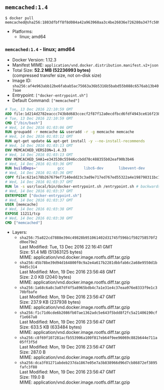 ## `memcached:1.4`

```console
$ docker pull memcached@sha256:1803dfbff8f8d084a42a963960aa3c4be26036e726280a347fc5099493a6558d
```

-	Platforms:
	-	linux; amd64

### `memcached:1.4` - linux; amd64

-	Docker Version: 1.12.3
-	Manifest MIME: `application/vnd.docker.distribution.manifest.v2+json`
-	Total Size: **52.2 MB (52236993 bytes)**  
	(compressed transfer size, not on-disk size)
-	Image ID: `sha256:af4e963abb12be6fabab5ac75663a36b5316b5babd55b088c6576ab13b407aae`
-	Entrypoint: `["docker-entrypoint.sh"]`
-	Default Command: `["memcached"]`

```dockerfile
# Tue, 13 Dec 2016 22:10:59 GMT
ADD file:1d214d2782eaccc743b8d683ccecf2f87f12a0ecdfbcd6fdf4943ce616f23870 in / 
# Tue, 13 Dec 2016 22:10:59 GMT
CMD ["/bin/bash"]
# Wed, 14 Dec 2016 01:03:06 GMT
RUN groupadd -r memcache && useradd -r -g memcache memcache
# Wed, 14 Dec 2016 01:03:12 GMT
RUN apt-get update && apt-get install -y --no-install-recommends 		libevent-2.0-5 	&& rm -rf /var/lib/apt/lists/*
# Wed, 14 Dec 2016 01:03:13 GMT
ENV MEMCACHED_VERSION=1.4.33
# Wed, 14 Dec 2016 01:03:13 GMT
ENV MEMCACHED_SHA1=e343530c55946ccbdd78c488355b02eaf90b3b46
# Wed, 14 Dec 2016 01:03:36 GMT
RUN buildDeps=' 		gcc 		libc6-dev 		libevent-dev 		make 		perl 		wget 	' 	&& set -x 	&& apt-get update && apt-get install -y $buildDeps --no-install-recommends 	&& rm -rf /var/lib/apt/lists/* 	&& wget -O memcached.tar.gz "http://memcached.org/files/memcached-$MEMCACHED_VERSION.tar.gz" 	&& echo "$MEMCACHED_SHA1  memcached.tar.gz" | sha1sum -c - 	&& mkdir -p /usr/src/memcached 	&& tar -xzf memcached.tar.gz -C /usr/src/memcached --strip-components=1 	&& rm memcached.tar.gz 	&& cd /usr/src/memcached 	&& ./configure 	&& make -j$(nproc) 	&& make install 	&& cd / && rm -rf /usr/src/memcached 	&& apt-get purge -y --auto-remove $buildDeps
# Wed, 14 Dec 2016 01:03:36 GMT
COPY file:621e178b267679ef7140edd23c3ad9e717ed767ed55322a4e198798311bc1d36 in /usr/local/bin/ 
# Wed, 14 Dec 2016 01:03:37 GMT
RUN ln -s usr/local/bin/docker-entrypoint.sh /entrypoint.sh # backwards compat
# Wed, 14 Dec 2016 01:03:37 GMT
ENTRYPOINT ["docker-entrypoint.sh"]
# Wed, 14 Dec 2016 01:03:37 GMT
USER [memcache]
# Wed, 14 Dec 2016 01:03:38 GMT
EXPOSE 11211/tcp
# Wed, 14 Dec 2016 01:03:38 GMT
CMD ["memcached"]
```

-	Layers:
	-	`sha256:75a822cd7888e394c49828b951061402d31745f596b1f502758570f2d0ee79e2`  
		Last Modified: Tue, 13 Dec 2016 22:16:41 GMT  
		Size: 51.4 MB (51363125 bytes)  
		MIME: application/vnd.docker.image.rootfs.diff.tar.gzip
	-	`sha256:45b78be39d94d164800f0c9a2e4a617b2281dbbfab6c2a68e9550d1b94d5c314`  
		Last Modified: Mon, 19 Dec 2016 23:56:48 GMT  
		Size: 2.0 KB (2040 bytes)  
		MIME: application/vnd.docker.image.rootfs.diff.tar.gzip
	-	`sha256:1a68c6a8c3a07df4f5a8965bdb4c7a1e31e4c37eaa976e8333f9e1c370bfbafe`  
		Last Modified: Mon, 19 Dec 2016 23:56:47 GMT  
		Size: 237.9 KB (237938 bytes)  
		MIME: application/vnd.docker.image.rootfs.diff.tar.gzip
	-	`sha256:f1c71d6cde6b2086fb07ae1362adc5e643f5bdd8f2fc5a21406190cff1e667a8`  
		Last Modified: Mon, 19 Dec 2016 23:56:47 GMT  
		Size: 633.5 KB (633484 bytes)  
		MIME: application/vnd.docker.image.rootfs.diff.tar.gzip
	-	`sha256:c8f69f107281acfb553906a100f817eb64f9ee96069c882b644e711a05ff3f5d`  
		Last Modified: Mon, 19 Dec 2016 23:56:47 GMT  
		Size: 287.0 B  
		MIME: application/vnd.docker.image.rootfs.diff.tar.gzip
	-	`sha256:dca3f01271abdeb237da1867e05e7a3b838966d96d7cb86872ef3895fafc3f88`  
		Last Modified: Mon, 19 Dec 2016 23:56:47 GMT  
		Size: 119.0 B  
		MIME: application/vnd.docker.image.rootfs.diff.tar.gzip
